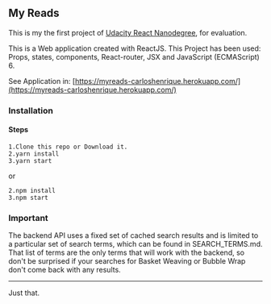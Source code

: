 ## My Reads
 
This is my the first project of  [Udacity React Nanodegree](https://www.udacity.com/course/react-nanodegree--nd019), for evaluation.

This is a Web application created with ReactJS. This Project has been used: Props, states, components, React-router, JSX and JavaScript (ECMAScript) 6.

See Application in: [https://myreads-carloshenrique.herokuapp.com/](https://myreads-carloshenrique.herokuapp.com/)

### Installation

#### Steps

```
1.Clone this repo or Download it.
2.yarn install
3.yarn start
```

or

```
2.npm install
3.npm start
```

### Important

The backend API uses a fixed set of cached search results and is limited to a particular set of search terms, which can be found in SEARCH_TERMS.md. That list of terms are the only terms that will work with the backend, so don't be surprised if your searches for Basket Weaving or Bubble Wrap don't come back with any results.

--- 

Just that.
